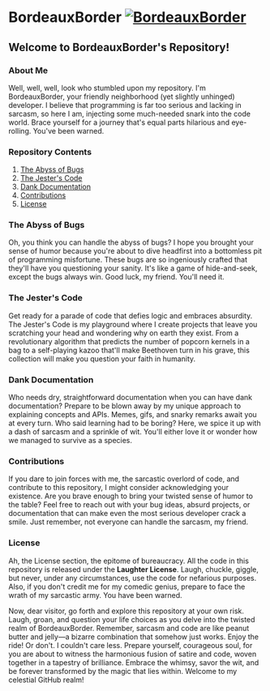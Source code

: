 # BordeauxBorder [![BordeauxBorder](https://img.shields.io/badge/BordeauxBorder-Active-brightgreen)](https://github.com/your-github-profile)

## Welcome to BordeauxBorder's Repository!



### About Me

Well, well, well, look who stumbled upon my repository. I'm BordeauxBorder, your friendly neighborhood (yet slightly unhinged) developer. I believe that programming is far too serious and lacking in sarcasm, so here I am, injecting some much-needed snark into the code world. Brace yourself for a journey that's equal parts hilarious and eye-rolling. You've been warned.

### Repository Contents

1. [The Abyss of Bugs](#the-abyss-of-bugs)
2. [The Jester's Code](#the-jesters-code)
3. [Dank Documentation](#dank-documentation)
4. [Contributions](#contributions)
5. [License](#license)

### The Abyss of Bugs

Oh, you think you can handle the abyss of bugs? I hope you brought your sense of humor because you're about to dive headfirst into a bottomless pit of programming misfortune. These bugs are so ingeniously crafted that they'll have you questioning your sanity. It's like a game of hide-and-seek, except the bugs always win. Good luck, my friend. You'll need it.

### The Jester's Code

Get ready for a parade of code that defies logic and embraces absurdity. The Jester's Code is my playground where I create projects that leave you scratching your head and wondering why on earth they exist. From a revolutionary algorithm that predicts the number of popcorn kernels in a bag to a self-playing kazoo that'll make Beethoven turn in his grave, this collection will make you question your faith in humanity.

### Dank Documentation

Who needs dry, straightforward documentation when you can have dank documentation? Prepare to be blown away by my unique approach to explaining concepts and APIs. Memes, gifs, and snarky remarks await you at every turn. Who said learning had to be boring? Here, we spice it up with a dash of sarcasm and a sprinkle of wit. You'll either love it or wonder how we managed to survive as a species.

### Contributions

If you dare to join forces with me, the sarcastic overlord of code, and contribute to this repository, I might consider acknowledging your existence. Are you brave enough to bring your twisted sense of humor to the table? Feel free to reach out with your bug ideas, absurd projects, or documentation that can make even the most serious developer crack a smile. Just remember, not everyone can handle the sarcasm, my friend.

### License

Ah, the License section, the epitome of bureaucracy. All the code in this repository is released under the **Laughter License**. Laugh, chuckle, giggle, but never, under any circumstances, use the code for nefarious purposes. Also, if you don't credit me for my comedic genius, prepare to face the wrath of my sarcastic army. You have been warned.

Now, dear visitor, go forth and explore this repository at your own risk. Laugh, groan, and question your life choices as you delve into the twisted realm of BordeauxBorder. Remember, sarcasm and code are like peanut butter and jelly—a bizarre combination that somehow just works. Enjoy the ride! Or don't. I couldn't care less.
Prepare yourself, courageous soul, for you are about to witness the harmonious fusion of satire and code, woven together in a tapestry of brilliance. Embrace the whimsy, savor the wit, and be forever transformed by the magic that lies within. Welcome to my celestial GitHub realm!
